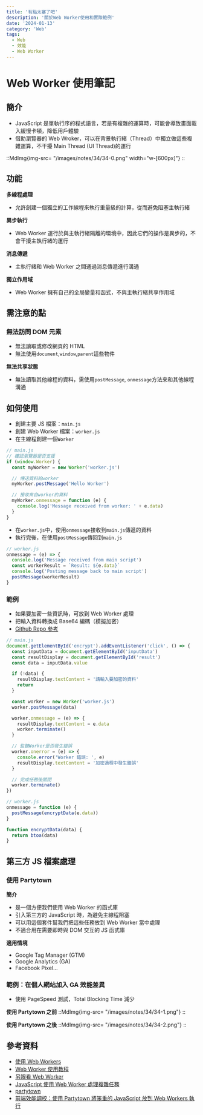 ```yaml
---
title: '有點太塞了吧'
description: '關於Web Worker使用和實際範例'
date: '2024-01-13'
category: 'Web'
tags:
  - Web
  - 效能
  - Web Worker
---
```


# Web Worker 使用筆記

## 簡介

- JavaScript 是單執行序的程式語言，若是有複雜的運算時，可能會導致畫面載入緩慢卡頓，降低用戶體驗
- 借助瀏覽器的 Web Wroker，可以在背景執行緒（Thread）中獨立做這些複雜運算，不干擾 Main Thread (UI Thread)的運行

::MdImg{img-src= "/images/notes/34/34-0.png" width="w-[600px]"}
::

## 功能

**多線程處理**

- 允許創建一個獨立的工作線程來執行重量級的計算，從而避免阻塞主執行緒

**異步執行**

- Web Worker 運行於與主執行緒隔離的環境中，因此它們的操作是異步的，不會干擾主執行緒的運行

**消息傳遞**

- 主執行緒和 Web Worker 之間通過消息傳遞進行溝通

**獨立作用域**

- Web Worker 擁有自己的全局變量和函式，不與主執行緒共享作用域

## 需注意的點

### 無法訪問 DOM 元素

- 無法讀取或修改網頁的 HTML
- 無法使用`document`,`window`,`parent`這些物件

**無法共享狀態**

- 無法讀取其他線程的資料，需使用`postMessage`, `onmessage`方法來和其他線程溝通

## 如何使用

- 創建主要 JS 檔案：`main.js`
- 創建 Web Worker 檔案：`worker.js`
- 在主線程創建一個`Worker`

```js
// main.js
// 確認瀏覽器是否支援
if (window.Worker) {
  const myWorker = new Worker('worker.js')

  // 傳送資料給worker
  myWorker.postMessage('Hello Worker')

  // 接收來自worker的資料
  myWorker.onmessage = function (e) {
    console.log('Message received from worker: ' + e.data)
  }
}
```

- 在`worker.js`中，使用`onmessage`接收到`main.js`傳遞的資料
- 執行完後，在使用`postMessage`傳回到`main.js`

```js
// worker.js
onmessage = (e) => {
  console.log('Message received from main script')
  const workerResult = `Result: ${e.data}`
  console.log('Posting message back to main script')
  postMessage(workerResult)
}
```

### 範例

- 如果要加密一些資訊時，可放到 Web Worker 處理
- 把輸入資料轉換成 Base64 編碼（模擬加密）
- [Github Repo 參考](https://github.com/WOOWOOYONG/Web-Worker-Try)

```js
// main.js
document.getElementById('encrypt').addEventListener('click', () => {
  const inputData = document.getElementById('inputData')
  const resultDisplay = document.getElementById('result')
  const data = inputData.value

  if (!data) {
    resultDisplay.textContent = '請輸入要加密的資料'
    return
  }

  const worker = new Worker('worker.js')
  worker.postMessage(data)

  worker.onmessage = (e) => {
    resultDisplay.textContent = e.data
    worker.terminate()
  }

  // 監聽Worker是否發生錯誤
  worker.onerror = (e) => {
    console.error('Worker 錯誤: ', e)
    resultDisplay.textContent = '加密過程中發生錯誤'
  }

  // 完成任務後關閉
  worker.terminate()
})
```

```js
// worker.js
onmessage = function (e) {
  postMessage(encryptData(e.data))
}

function encryptData(data) {
  return btoa(data)
}
```

## 第三方 JS 檔案處理

### 使用 Partytown

**簡介**

- 是一個方便我們使用 Web Worker 的函式庫
- 引入第三方的 JavaScript 時，為避免主線程阻塞
- 可以用這個套件幫我們把這些任務放到 Web Worker 當中處理
- 不適合用在需要即時與 DOM 交互的 JS 函式庫

**適用情境**

- Google Tag Manager (GTM)
- Google Analytics (GA)
- Facebook Pixel...

### 範例：在個人網站加入 GA 效能差異

- 使用 PageSpeed 測試，Total Blocking Time 減少

**使用 Partytown 之前**
::MdImg{img-src= "/images/notes/34/34-1.png"}
::

**使用 Partytown 之後**
::MdImg{img-src= "/images/notes/34/34-2.png"}
::

## 參考資料

- [使用 Web Workers](https://developer.mozilla.org/zh-CN/docs/Web/API/Web_Workers_API/Using_web_workers)
- [Web Worker 使用教程](https://www.ruanyifeng.com/blog/2018/07/web-worker.html)
- [另眼看 Web Worker](https://www.ithome.com.tw/voice/132997)
- [JavaScript 使用 Web Worker 處理複雜任務](https://www.wowio.co/2022/02/27/javascript-%E4%BD%BF%E7%94%A8-web-worker-%E8%99%95%E7%90%86%E8%A4%87%E9%9B%9C%E4%BB%BB%E5%8B%99/)
- [partytown](https://partytown.builder.io/)
- [前端效能調校：使用 Partytown 將笨重的 JavaScript 放到 Web Workers 執行](https://blog.miniasp.com/post/2023/01/27/Partytown-Run-Third-Party-Scripts-From-Web-Worker)
